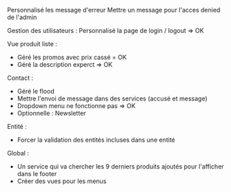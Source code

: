 Personnalisé les message d'erreur
Mettre un message pour l'acces denied de l'admin

Gestion des utilisateurs : 
Personnalisé la page de login / logout => OK

Vue produit liste : 
- Géré les promos avec prix cassé = OK
- Géré la description experct => OK

Contact : 
- Géré le flood
- Mettre l'envoi de message dans des services (accusé et message)
- Dropdown menu ne fonctionne pas => OK
- Optionnelle : Newsletter


Entité : 
- Forcer la validation des entités incluses dans une entité

Global :

- Un service qui va chercher les 9 derniers produits ajoutés pour l'afficher dans le footer
- Créer des vues pour les menus